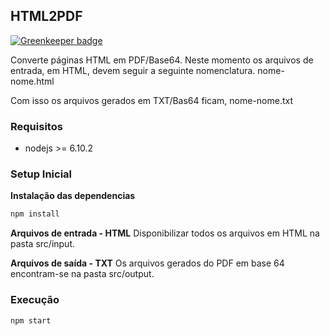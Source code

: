 ## HTML2PDF

[![Greenkeeper badge](https://badges.greenkeeper.io/weberamaral/html2pdfbase64.svg)](https://greenkeeper.io/)

Converte páginas HTML em PDF/Base64.
Neste momento os arquivos de entrada, em HTML, devem seguir a seguinte nomenclatura. nome-nome.html

Com isso os arquivos gerados em TXT/Bas64 ficam, nome-nome.txt

### Requisitos
  * nodejs >= 6.10.2
  
### Setup Inicial

**Instalação das dependencias**
``` bash
npm install
```

**Arquivos de entrada - HTML**
Disponibilizar todos os arquivos em HTML na pasta src/input.

**Arquivos de saída - TXT**
Os arquivos gerados do PDF em base 64 encontram-se na pasta src/output.

### Execução

``` bash
npm start
```
